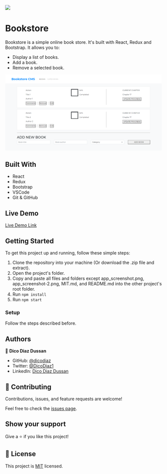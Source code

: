 ![](https://img.shields.io/badge/Microverse-blueviolet)

# Bookstore

Bookstore is a simple online book store. It's built with React, Redux and Bootstrap. It allows you to:

- Display a list of books.
- Add a book.
- Remove a selected book.

![screenshot](./app_screenshot.png)

## Built With

- React
- Redux
- Bootstrap
- VSCode
- Git & GitHub

## Live Demo

[Live Demo Link](https://dicodiaz-bookstore.herokuapp.com)

## Getting Started

To get this project up and running, follow these simple steps:

1. Clone the repository into your machine (Or download the .zip file and extract).
2. Open the project's folder.
3. Copy and paste all files and folders except app_screenshot.png, app_screenshot-2.png, MIT.md, and README.md into the other project's root folder.
4. Run `npm install`
5. Run `npm start`

### Setup

Follow the steps described before.

## Authors

👤 **Dico Diaz Dussan**

- GitHub: [@dicodiaz](https://github.com/dicodiaz)
- Twitter: [@DicoDiaz1](https://twitter.com/DicoDiaz1)
- LinkedIn: [Dico Diaz Dussan](https://www.linkedin.com/in/dico-diaz-dussan-476106a6/)

## 🤝 Contributing

Contributions, issues, and feature requests are welcome!

Feel free to check the [issues page](../../issues/).

## Show your support

Give a ⭐️ if you like this project!

## 📝 License

This project is [MIT](./MIT.md) licensed.
